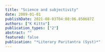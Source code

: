 ```yaml
---
title: "Science and subjectivity"
date: 2009-01-01
publishDate: 2021-08-03T04:08:06.850687Z
authors: ["K Kitto"]
publication_types: ["2"]
abstract: ""
featured: false
publication: "*Literary Paritantra (Syst)*"
---
```


